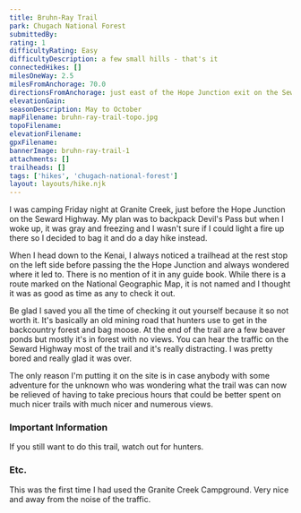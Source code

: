 ```yaml
---
title: Bruhn-Ray Trail
park: Chugach National Forest
submittedBy: 
rating: 1
difficultyRating: Easy
difficultyDescription: a few small hills - that's it
connectedHikes: []
milesOneWay: 2.5
milesFromAnchorage: 70.0
directionsFromAnchorage: just east of the Hope Junction exit on the Seward Highway. Park in the rest area on the south side.
elevationGain: 
seasonDescription: May to October
mapFilename: bruhn-ray-trail-topo.jpg
topoFilename: 
elevationFilename: 
gpxFilename: 
bannerImage: bruhn-ray-trail-1
attachments: []
trailheads: []
tags: ['hikes', 'chugach-national-forest']
layout: layouts/hike.njk
---
```

I was camping Friday night at Granite Creek, just before the Hope Junction on the Seward Highway. My plan was to backpack Devil's Pass but when I woke up, it was gray and freezing and I wasn't sure if I could light a fire up there so I decided to bag it and do a day hike instead. 

When I head down to the Kenai, I always noticed a trailhead at the rest stop on the left side before passing the the Hope Junction and always wondered where it led to. There is no mention of it in any guide book. While there is a route marked on the National Geographic Map, it is not named and I thought it was as good as time as any to check it out.

Be glad I saved you all the time of checking it out yourself because it so not worth it. It's basically an old mining road that hunters use to get in the backcountry forest and bag moose. At the end of the trail are a few beaver ponds but mostly it's in forest with no views. You can hear the traffic on the Seward Highway most of the trail and it's really distracting. I was pretty bored and really glad it was over. 

The only reason I'm putting it on the site is in case anybody with some adventure for the unknown who was wondering what the trail was can now be relieved of having to take precious hours that could be better spent on much nicer trails with much nicer and numerous views. 

### Important Information

If you still want to do this trail, watch out for hunters.

### Etc.

This was the first time I had used the Granite Creek Campground. Very nice and away from the noise of the traffic.
